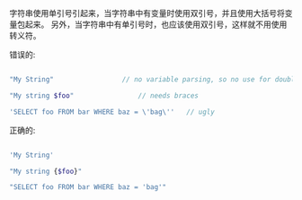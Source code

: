 字符串使用单引号引起来，当字符串中有变量时使用双引号，并且使用大括号将变量包起来。 另外，当字符串中有单引号时，也应该使用双引号，这样就不用使用转义符。

错误的:

```PHP

"My String"                 // no variable parsing, so no use for double quotes

"My string $foo"                // needs braces

'SELECT foo FROM bar WHERE baz = \'bag\''   // ugly

```

正确的:

```PHP

'My String'

"My string {$foo}"

"SELECT foo FROM bar WHERE baz = 'bag'"

```

